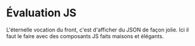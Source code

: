 # Évaluation JS

L'éternelle vocation du front, c'est d'afficher du JSON de façon jolie. 
Ici il faut le faire avec des composants JS faits maisons et élégants.

